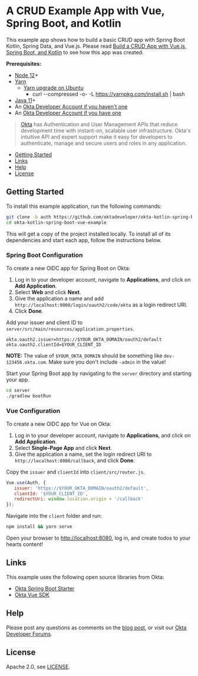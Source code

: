 # A CRUD Example App with Vue, Spring Boot, and Kotlin
 
This example app shows how to build a basic CRUD app with Spring Boot Kotlin, Spring Data, and Vue.js. Please read [Build a CRUD App with Vue.js, Spring Boot, and Kotlin](https://developer.okta.com/blog/2020/06/26/spring-boot-vue-kotlin) to see how this app was created.

**Prerequisites:** 

* [Node 12](https://nodejs.org/)+
* [Yarn](https://classic.yarnpkg.com/en/docs/install)
  * [Yarn upgrade on Ubuntu](https://stackoverflow.com/questions/49689174/how-to-upgrade-yarn-version-using-terminal)
    * curl --compressed -o- -L https://yarnpkg.com/install.sh | bash
* [Java 11](https://adoptopenjdk.net/)+
* An [Okta Developer Account if you haven't one](https://developer.okta.com/signup/)
* An [Okta Developer Account if you have one](https://okta-devok12.okta.com/signin/)


> [Okta](https://developer.okta.com/) has Authentication and User Management APIs that reduce development time with instant-on, scalable user infrastructure. Okta's intuitive API and expert support make it easy for developers to authenticate, manage and secure users and roles in any application.

* [Getting Started](#getting-started)
* [Links](#links)
* [Help](#help)
* [License](#license)

## Getting Started

To install this example application, run the following commands:

```bash
git clone -b auth https://github.com/oktadeveloper/okta-kotlin-spring-boot-vue-example.git
cd okta-kotlin-spring-boot-vue-example
```

This will get a copy of the project installed locally. To install all of its dependencies and start each app, follow the instructions below.

### Spring Boot Configuration

To create a new OIDC app for Spring Boot on Okta:

1. Log in to your developer account, navigate to **Applications**, and click on **Add Application**.
2. Select **Web** and click **Next**. 
3. Give the application a name and add `http://localhost:9000/login/oauth2/code/okta` as a login redirect URI. 
4. Click **Done**.

Add your issuer and client ID to `server/src/main/resources/application.properties`.

```properties
okta.oauth2.issuer=https://$YOUR_OKTA_DOMAIN/oauth2/default
okta.oauth2.clientId=$YOUR_CLIENT_ID
```

**NOTE:** The value of `$YOUR_OKTA_DOMAIN` should be something like `dev-123456.okta.com`. Make sure you don't include `-admin` in the value!

Start your Spring Boot app by navigating to the `server` directory and starting your app.

```bash
cd server
./gradlew bootRun
```

### Vue Configuration

To create a new OIDC app for Vue on Okta:

1. Log in to your developer account, navigate to **Applications**, and click on **Add Application**.
3. Select **Single-Page App** and click **Next**. 
4. Give the application a name, set the login redirect URI to `http://localhost:8080/callback`, and click **Done**.

Copy the `issuer` and `clientId` into `client/src/router.js`.

```javascript
Vue.use(Auth, {
   issuer: 'https://$YOUR_OKTA_DOMAIN/oauth2/default',
   clientId: '$YOUR_CLIENT_ID',
   redirectUri: window.location.origin + '/callback'
});
```

Navigate into the `client` folder and run:
 
```bash
npm install && yarn serve
```

Open your browser to <http://localhost:8080>, log in, and create todos to your hearts content!

## Links

This example uses the following open source libraries from Okta:

* [Okta Spring Boot Starter](https://github.com/okta/okta-spring-boot)
* [Okta Vue SDK](https://github.com/okta/okta-oidc-js/tree/master/packages/okta-vue)

## Help

Please post any questions as comments on the [blog post](https://developer.okta.com/blog/2020/06/26/spring-boot-vue-kotlin), or visit our [Okta Developer Forums](https://devforum.okta.com/).

## License

Apache 2.0, see [LICENSE](LICENSE).
